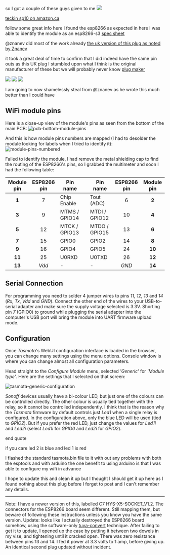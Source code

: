 so I got a couple of these guys given to me 
![](https://images-na.ssl-images-amazon.com/images/I/51mTgHIhufL._SL1001_.jpg)

[teckin sp10 on amazon.ca](https://www.amazon.ca/dp/B07FQMVW45/?coliid=IFFUFMWD4KEHL&colid=RXUNLV481TPQ&psc=0&ref_=lv_ov_lig_dp_it)

follow some great info here 
I found the esp8266 as expected in here I was able to identify the module as an esp8266-s3
[spec sheet](https://fccid.io/2AKBPESP8266-S3/User-Manual/User-Manual-3594791.html)

@znanev did most of the work already 
[the uk version of this plug as noted by Znanev](/devices/Hyleton-313-Smart-Plug)

it took a great deal of time to confirm that I did indeed have the same pin outs as this UK plug
I stumbled upon what I think is the original manufacturer of these but we will probably never know
[plug maker](http://en.hysiry.com/)

![](http://www.bobcat.ca/stuff/PICS/sp10/20181124_172106.jpg)
![](http://www.bobcat.ca/stuff/PICS/sp10/20181125_003621.jpg)
![](http://www.bobcat.ca/stuff/PICS/sp10/20181124_192606.jpg)

I am going to now shamelessly steal from @znanev as he wrote this much better than I could have 

## WiFi module pins

Here is a close-up view of the module's pins as seen from the bottom of the main PCB:
![pcb-bottom-module-pins](https://znanev.github.io/images/hyleton-313/pcb-bottom-module-pins.jpg "module pins")

And this is how module pins numbers are mapped (I had to desolder the module looking for labels when I tried to identify it):
![module-pins-numbered](https://znanev.github.io/images/hyleton-313/module-pins-numbered.jpg "module pins")

Failed to identify the module, I had remove the metal shielding cap to find the routing of the ESP8266's pins, so I grabbed the multimeter and soon I had the following table:

|Module pin	|ESP8266 pin|Pin name		|| Pin name		|ESP8266 pin|Module pin|
|:---------:|:---------:|-------------|---|------------|:---------:|:--------:|
|**1**		|7		|Chip Enable		||Tout (ADC)	|6		|**2**		|
|**3**		|9			|MTMS / GPIO14	||MTDI / GPIO12	|10			|**4**		|
|**5**		|12			|MTCK / GPIO13	||MTDO / GPIO15	|13			|**6**		|
|**7**		|15			|GPIO0			||GPIO2			|14			|**8**		|
|**9**		|16			|GPIO4			||GPIO5			|24			|**10**		|
|**11**		|25			|U0RXD			||U0TXD			|26			|**12**		|
|**13**		|*Vdd*		|- 				||-				|*GND*		|**14**		|

## Serial Connection
For programming you need to solder 4 jumper wires to pins *11*, *12*, *13* and *14* (*Rx*, *Tx*, *Vdd* and *GND*). Connect the other end of the wires to your USB-to-serial adapter and make sure the supply voltage selected is 3.3V. Shorting pin *7* (GPIO0) to ground while plugging the serial adapter into the computer's USB port will bring the module into UART firmware upload mode. 

## Configuration

Once *Tasmota*'s WebUI configuration interface is loaded in the browser, you can change many settings using the menu options. Console window is where you can change almost all configuration parameters.

Head straight to the *Configure Module* menu, selected *'Generic'* for *'Module type'*. Here are the settings that I selected on that screen:

![tasmota-generic-configuration](https://znanev.github.io/images/hyleton-313/tasmota-generic-configuration.jpg "Tasmota Generic configuration")

*Sonoff* devices usually have a bi-colour LED, but just one of the colours can be controlled directly. The other colour is usually tied together with the relay, so it cannot be controlled independently. I think that is the reason why the *Tasmota* firmware by default controls just *Led1* when a single relay is configured. In the configuration above, only the blue LED will be used (tied to *GPIO2*). But if you prefer the red LED, just change the values for *Led1i* and *Led2i* (select *Led1i* for *GPIO0* and *Led2i* for *GPIO2*).

end quote 

if you care led 2 is blue and led 1 is red 

I flashed the standard tasmota.bin  file to it with out any problems with both the esptools and with arduino 
the one benefit to using arduino is that I was able to configure my wifi in advance

I hope to update this and clean it up but I thought I should get it up here as I found nothing about this plug before I forget to post and I can't remember any details.

***
Note: I have a newer version of this, labelled C7 HYS-X5-SOCKET_V1.2. The connectors for the ESP8266 board seem different. Still mapping them, but beware of following these instructions unless you know you have the same version. Update: looks like I actually destroyed the ESP8266 board somehow, using the software-only [tuya-convert](https://github.com/ct-Open-Source/tuya-convert) technique. After failing to get it to update, I opened up the case by putting it between two dowels in my vise, and tightening until it cracked open. There was zero resistance between pins 13 and 14. I fed it power at 3.3 volts to 1 amp, before giving up. An identical second plug updated without incident.
